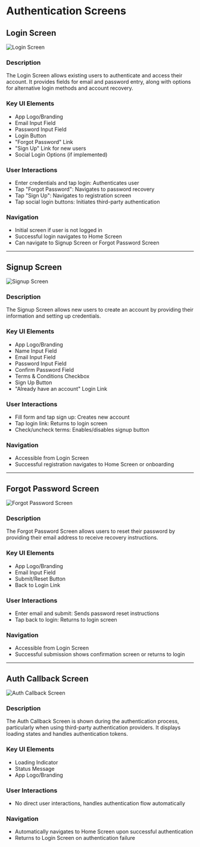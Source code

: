 # Authentication Screens

## Login Screen

![Login Screen](./login.png)

### Description

The Login Screen allows existing users to authenticate and access their account. It provides fields for email and password entry, along with options for alternative login methods and account recovery.

### Key UI Elements

- App Logo/Branding
- Email Input Field
- Password Input Field
- Login Button
- "Forgot Password" Link
- "Sign Up" Link for new users
- Social Login Options (if implemented)

### User Interactions

- Enter credentials and tap login: Authenticates user
- Tap "Forgot Password": Navigates to password recovery
- Tap "Sign Up": Navigates to registration screen
- Tap social login buttons: Initiates third-party authentication

### Navigation

- Initial screen if user is not logged in
- Successful login navigates to Home Screen
- Can navigate to Signup Screen or Forgot Password Screen

---

## Signup Screen

![Signup Screen](./signup.png)

### Description

The Signup Screen allows new users to create an account by providing their information and setting up credentials.

### Key UI Elements

- App Logo/Branding
- Name Input Field
- Email Input Field
- Password Input Field
- Confirm Password Field
- Terms & Conditions Checkbox
- Sign Up Button
- "Already have an account" Login Link

### User Interactions

- Fill form and tap sign up: Creates new account
- Tap login link: Returns to login screen
- Check/uncheck terms: Enables/disables signup button

### Navigation

- Accessible from Login Screen
- Successful registration navigates to Home Screen or onboarding

---

## Forgot Password Screen

![Forgot Password Screen](./forgot-password.png)

### Description

The Forgot Password Screen allows users to reset their password by providing their email address to receive recovery instructions.

### Key UI Elements

- App Logo/Branding
- Email Input Field
- Submit/Reset Button
- Back to Login Link

### User Interactions

- Enter email and submit: Sends password reset instructions
- Tap back to login: Returns to login screen

### Navigation

- Accessible from Login Screen
- Successful submission shows confirmation screen or returns to login

---

## Auth Callback Screen

![Auth Callback Screen](./callback.png)

### Description

The Auth Callback Screen is shown during the authentication process, particularly when using third-party authentication providers. It displays loading states and handles authentication tokens.

### Key UI Elements

- Loading Indicator
- Status Message
- App Logo/Branding

### User Interactions

- No direct user interactions, handles authentication flow automatically

### Navigation

- Automatically navigates to Home Screen upon successful authentication
- Returns to Login Screen on authentication failure
